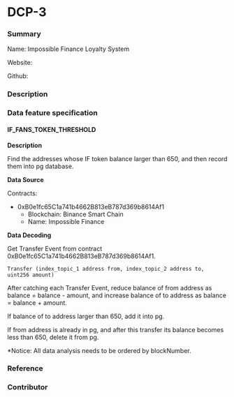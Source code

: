 # DCP-3

### Summary

Name: Impossible Finance Loyalty System

Website:

Github:

### Description

### Data feature specification

#### IF\_FANS\_TOKEN\_THRESHOLD

**Description**

Find the addresses whose IF token balance larger than 650, and then record them into pg database.

**Data Source**

Contracts:

* 0xB0e1fc65C1a741b4662B813eB787d369b8614Af1
  * Blockchain: Binance Smart Chain
  * Name: Impossible Finance

**Data Decoding**

Get Transfer Event from contract 0xB0e1fc65C1a741b4662B813eB787d369b8614Af1.

```
Transfer (index_topic_1 address from, index_topic_2 address to, uint256 amount)
```

After catching each Transfer Event, reduce balance of from address as balance = balance - amount, and increase balance of to address as balance = balance + amount.

If balance of to address larger than 650, add it into pg.

If from address is already in pg, and after this transfer its balance becomes less than 650, delete it from pg.

\*Notice: All data analysis needs to be ordered by blockNumber.

### Reference

### Contributor
